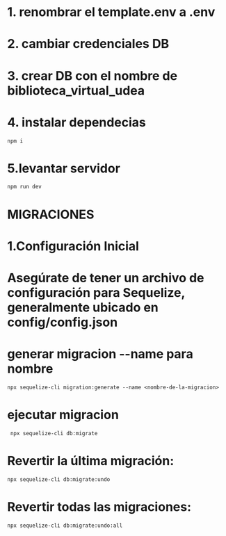 

# 1. renombrar el template.env  a .env
# 2. cambiar credenciales DB
# 3. crear DB  con el nombre de biblioteca_virtual_udea
# 4. instalar dependecias 
``` npm i ```
# 5.levantar servidor 
``` npm run dev ```



# MIGRACIONES

# 1.Configuración Inicial
# Asegúrate de tener un archivo de configuración para Sequelize, generalmente ubicado en config/config.json

# generar migracion   --name para nombre
 ```npx sequelize-cli migration:generate --name <nombre-de-la-migracion>```

# ejecutar migracion
``` npx sequelize-cli db:migrate```

# Revertir la última migración:

```npx sequelize-cli db:migrate:undo```

# Revertir todas las migraciones:

```npx sequelize-cli db:migrate:undo:all```
